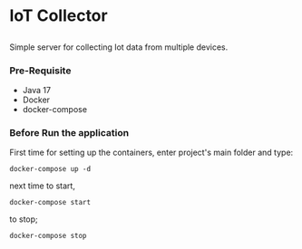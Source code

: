 # IoT Collector

##
Simple server for collecting Iot data from multiple devices.
### Pre-Requisite
* Java 17
* Docker
* docker-compose 

### Before Run the application
First time for setting up the containers, enter project's main folder and type:

`docker-compose up -d`

next time to start,

`docker-compose start`

to stop;

`docker-compose stop`


